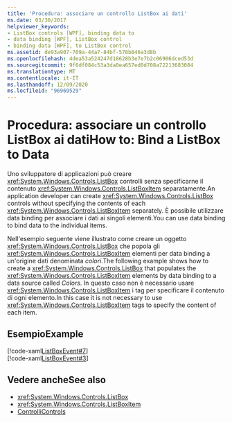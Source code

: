 ```yaml
---
title: 'Procedura: associare un controllo ListBox ai dati'
ms.date: 03/30/2017
helpviewer_keywords:
- ListBox controls [WPF], binding data to
- data binding [WPF], ListBox control
- binding data [WPF], to ListBox control
ms.assetid: de93a907-709a-44a7-84bf-578b846a3d8b
ms.openlocfilehash: 4dea53a524247d18628b3e7e7b2c06906dced53d
ms.sourcegitcommit: 9f6df084c53a3da0ea657ed0d708a72213683084
ms.translationtype: MT
ms.contentlocale: it-IT
ms.lasthandoff: 12/09/2020
ms.locfileid: "96969529"
---
```

# <a name="how-to-bind-a-listbox-to-data"></a><span data-ttu-id="06411-102">Procedura: associare un controllo ListBox ai dati</span><span class="sxs-lookup"><span data-stu-id="06411-102">How to: Bind a ListBox to Data</span></span>
<span data-ttu-id="06411-103">Uno sviluppatore di applicazioni può creare <xref:System.Windows.Controls.ListBox> controlli senza specificarne il contenuto <xref:System.Windows.Controls.ListBoxItem> separatamente.</span><span class="sxs-lookup"><span data-stu-id="06411-103">An application developer can create <xref:System.Windows.Controls.ListBox> controls without specifying the contents of each <xref:System.Windows.Controls.ListBoxItem> separately.</span></span> <span data-ttu-id="06411-104">È possibile utilizzare data binding per associare i dati ai singoli elementi.</span><span class="sxs-lookup"><span data-stu-id="06411-104">You can use data binding to bind data to the individual items.</span></span>  
  
 <span data-ttu-id="06411-105">Nell'esempio seguente viene illustrato come creare un oggetto <xref:System.Windows.Controls.ListBox> che popola gli <xref:System.Windows.Controls.ListBoxItem> elementi per data binding a un'origine dati denominata *colori*.</span><span class="sxs-lookup"><span data-stu-id="06411-105">The following example shows how to create a <xref:System.Windows.Controls.ListBox> that populates the <xref:System.Windows.Controls.ListBoxItem> elements by data binding to a data source called *Colors*.</span></span> <span data-ttu-id="06411-106">In questo caso non è necessario usare <xref:System.Windows.Controls.ListBoxItem> i tag per specificare il contenuto di ogni elemento.</span><span class="sxs-lookup"><span data-stu-id="06411-106">In this case it is not necessary to use <xref:System.Windows.Controls.ListBoxItem> tags to specify the content of each item.</span></span>  
  
## <a name="example"></a><span data-ttu-id="06411-107">Esempio</span><span class="sxs-lookup"><span data-stu-id="06411-107">Example</span></span>  
 [!code-xaml[ListBoxEvent#7](~/samples/snippets/csharp/VS_Snippets_Wpf/ListBoxEvent/CSharp/Pane1.xaml#7)]  
[!code-xaml[ListBoxEvent#3](~/samples/snippets/csharp/VS_Snippets_Wpf/ListBoxEvent/CSharp/Pane1.xaml#3)]  
  
## <a name="see-also"></a><span data-ttu-id="06411-108">Vedere anche</span><span class="sxs-lookup"><span data-stu-id="06411-108">See also</span></span>

- <xref:System.Windows.Controls.ListBox>
- <xref:System.Windows.Controls.ListBoxItem>
- [<span data-ttu-id="06411-109">Controlli</span><span class="sxs-lookup"><span data-stu-id="06411-109">Controls</span></span>](../advanced/optimizing-performance-controls.md)
